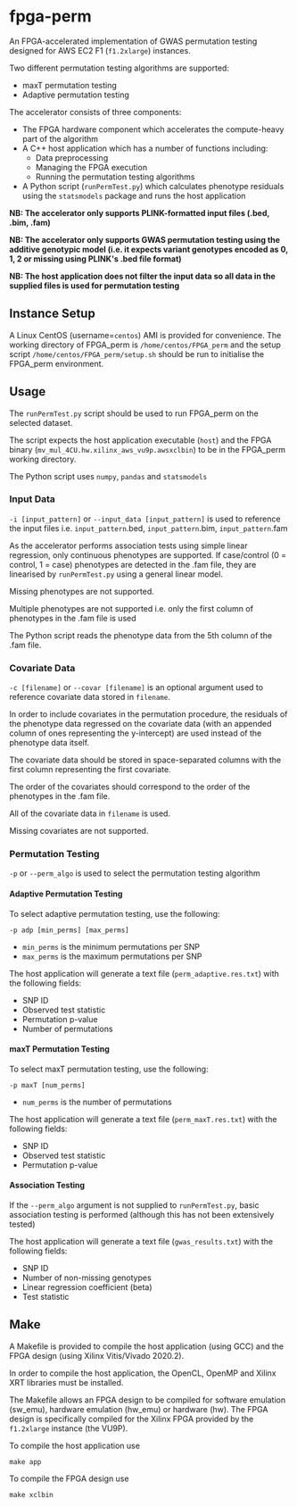 # fpga-perm

An FPGA-accelerated implementation of GWAS permutation testing designed for AWS EC2 F1 (`f1.2xlarge`) instances.

Two different permutation testing algorithms are supported:
- maxT permutation testing
- Adaptive permutation testing

The accelerator consists of three components:
- The FPGA hardware component which accelerates the compute-heavy part of the algorithm
- A C++ host application which has a number of functions including:
    - Data preprocessing
    - Managing the FPGA execution
    - Running the permutation testing algorithms
- A Python script (`runPermTest.py`) which calculates phenotype residuals using the `statsmodels` package and runs the host application

**NB: The accelerator only supports PLINK-formatted input files (.bed, .bim, .fam)**

**NB: The accelerator only supports GWAS permutation testing using the additive genotypic model (i.e. it expects variant genotypes encoded as 0, 1, 2 or missing using PLINK's .bed file format)**

**NB: The host application does not filter the input data so all data in the supplied files is used for permutation testing**

## Instance Setup
A Linux CentOS (username=`centos`) AMI is provided for convenience. The working directory of FPGA_perm is `/home/centos/FPGA_perm` and the setup script `/home/centos/FPGA_perm/setup.sh` should be run to initialise the FPGA_perm environment.

## Usage
The `runPermTest.py` script should be used to run FPGA_perm on the selected dataset.

The script expects the host application executable (`host`) and the FPGA binary (`mv_mul_4CU.hw.xilinx_aws_vu9p.awsxclbin`) to be in the FPGA_perm working directory.

The Python script uses `numpy`, `pandas` and `statsmodels`

### Input Data
`-i [input_pattern]` or `--input_data [input_pattern]` is used to reference the input files i.e. `input_pattern`.bed, `input_pattern`.bim, `input_pattern`.fam

As the accelerator performs association tests using simple linear regression, only continuous phenotypes are supported. If case/control (0 = control, 1 = case) phenotypes are detected in the .fam file, they are linearised by `runPermTest.py` using a general linear model.

Missing phenotypes are not supported.

Multiple phenotypes are not supported i.e. only the first column of phenotypes in the .fam file is used

The Python script reads the phenotype data from the 5th column of the .fam file.

### Covariate Data
`-c [filename]` or `--covar [filename]` is an optional argument used to reference covariate data stored in `filename`.

In order to include covariates in the permutation procedure, the residuals of the phenotype data regressed on the covariate data (with an appended column of ones representing the y-intercept) are used instead of the phenotype data itself.

The covariate data should be stored in space-separated columns with the first column representing the first covariate.

The order of the covariates should correspond to the order of the phenotypes in the .fam file.

All of the covariate data in `filename` is used. 

Missing covariates are not supported.

### Permutation Testing
`-p` or `--perm_algo` is used to select the permutation testing algorithm

#### Adaptive Permutation Testing
To select adaptive permutation testing, use the following:
```
-p adp [min_perms] [max_perms]
```
- `min_perms` is the minimum permutations per SNP
- `max_perms` is the maximum permutations per SNP

The host application will generate a text file (`perm_adaptive.res.txt`) with the following fields:

- SNP ID
- Observed test statistic
- Permutation p-value
- Number of permutations

#### maxT Permutation Testing
To select maxT permutation testing, use the following:
```
-p maxT [num_perms]
```
- `num_perms` is the number of permutations

The host application will generate a text file (`perm_maxT.res.txt`) with the following fields:

- SNP ID
- Observed test statistic
- Permutation p-value

#### Association Testing
If the `--perm_algo` argument is not supplied to `runPermTest.py`, basic association testing is performed (although this has not been extensively tested)

The host application will generate a text file (`gwas_results.txt`) with the following fields:

- SNP ID
- Number of non-missing genotypes
- Linear regression coefficient (beta)
- Test statistic

## Make
A Makefile is provided to compile the host application (using GCC) and the FPGA design (using Xilinx Vitis/Vivado 2020.2).

In order to compile the host application, the OpenCL, OpenMP and Xilinx XRT libraries must be installed.

The Makefile allows an FPGA design to be compiled for software emulation (sw_emu), hardware emulation (hw_emu) or hardware (hw). The FPGA design is specifically compiled for the Xilinx FPGA provided by the `f1.2xlarge` instance (the VU9P).

To compile the host application use

    make app

To compile the FPGA design use

    make xclbin
